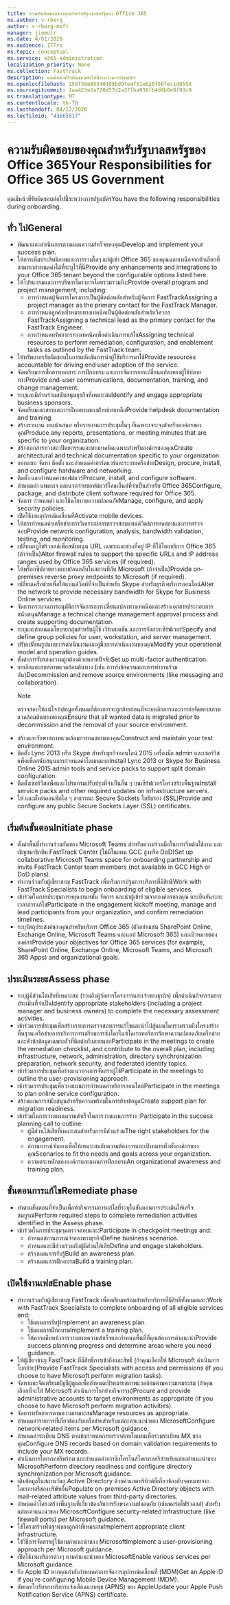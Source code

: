 ```yaml
---
title: ความรับผิดชอบของคุณสําหรับรัฐบาลสหรัฐของ Office 365
ms.author: v-rberg
author: v-rberg-msft
manager: jimmuir
ms.date: 4/01/2020
ms.audience: ITPro
ms.topic: conceptual
ms.service: o365-administration
localization_priority: None
ms.collection: FastTrack
description: คุณมีหน้าที่รับผิดชอบต่อไปนี้ระหว่างการปฐมบัตร
ms.openlocfilehash: 159f38e85340308bd97eaf31eb20f58fec1d0554
ms.sourcegitcommit: 1aa423e2a720d57d2a37fba930fb4d4b0e8f93c9
ms.translationtype: MT
ms.contentlocale: th-TH
ms.lasthandoff: 04/22/2020
ms.locfileid: "43665817"
---
```

# <a name="your-responsibilities-for-office-365-us-government"></a><span data-ttu-id="05138-103">ความรับผิดชอบของคุณสําหรับรัฐบาลสหรัฐของ Office 365</span><span class="sxs-lookup"><span data-stu-id="05138-103">Your Responsibilities for Office 365 US Government</span></span>

<span data-ttu-id="05138-104">คุณมีหน้าที่รับผิดชอบต่อไปนี้ระหว่างการปฐมบัตร</span><span class="sxs-lookup"><span data-stu-id="05138-104">You have the following responsibilities during onboarding.</span></span>
  
## <a name="general"></a><span data-ttu-id="05138-105">ทั่ว ไป</span><span class="sxs-lookup"><span data-stu-id="05138-105">General</span></span>

- <span data-ttu-id="05138-106">พัฒนาและดําเนินการตามแผนความสําเร็จของคุณ</span><span class="sxs-lookup"><span data-stu-id="05138-106">Develop and implement your success plan.</span></span>   
- <span data-ttu-id="05138-107">ให้การเพิ่มประสิทธิภาพและการรวมใดๆ แก่ผู้เช่า Office 365 ของคุณนอกเหนือจากตัวเลือกที่สามารถกําหนดค่าได้ที่ระบุไว้ที่นี่</span><span class="sxs-lookup"><span data-stu-id="05138-107">Provide any enhancements and integrations to your Office 365 tenant beyond the configurable options listed here.</span></span>    
- <span data-ttu-id="05138-108">ให้โปรแกรมและการบริหารโครงการโดยรวมรวมถึง:</span><span class="sxs-lookup"><span data-stu-id="05138-108">Provide overall program and project management, including:</span></span>     
  - <span data-ttu-id="05138-109">การกําหนดผู้จัดการโครงการเป็นผู้ติดต่อหลักสําหรับผู้จัดการ FastTrack</span><span class="sxs-lookup"><span data-stu-id="05138-109">Assigning a project manager as the primary contact for the FastTrack Manager.</span></span>   
  - <span data-ttu-id="05138-110">การกําหนดลูกค้าเป้าหมายทางเทคนิคเป็นผู้ติดต่อหลักสําหรับวิศวกร FastTrack</span><span class="sxs-lookup"><span data-stu-id="05138-110">Assigning a technical lead as the primary contact for the FastTrack Engineer.</span></span>  
  - <span data-ttu-id="05138-111">การกําหนดทรัพยากรทางเทคนิคเพื่อดําเนินการแก้ไข</span><span class="sxs-lookup"><span data-stu-id="05138-111">Assigning technical resources to perform remediation, configuration, and enablement tasks as outlined by the FastTrack team.</span></span>   
- <span data-ttu-id="05138-112">ให้ทรัพยากรรับผิดชอบในการผลักดันการนําผู้ใช้บริการมาใช้</span><span class="sxs-lookup"><span data-stu-id="05138-112">Provide resources accountable for driving end user adoption of the service.</span></span>    
- <span data-ttu-id="05138-113">จัดเตรียมการสื่อสารเอกสาร การฝึกอบรม และการจัดการการเปลี่ยนแปลงของผู้ใช้ปลายทาง</span><span class="sxs-lookup"><span data-stu-id="05138-113">Provide end-user communications, documentation, training, and change management.</span></span>    
- <span data-ttu-id="05138-114">ระบุและมีส่วนร่วมสนับสนุนธุรกิจที่เหมาะสม</span><span class="sxs-lookup"><span data-stu-id="05138-114">Identify and engage appropriate business sponsors.</span></span>     
- <span data-ttu-id="05138-115">จัดเตรียมเอกสารและการฝึกอบรมของฝ่ายช่วยเหลือ</span><span class="sxs-lookup"><span data-stu-id="05138-115">Provide helpdesk documentation and training.</span></span>     
- <span data-ttu-id="05138-116">สร้างรายงาน งานนําเสนอ หรือรายงานการประชุมใดๆ ที่เฉพาะเจาะจงสําหรับองค์กรของคุณ</span><span class="sxs-lookup"><span data-stu-id="05138-116">Produce any reports, presentations, or meeting minutes that are specific to your organization.</span></span>     
- <span data-ttu-id="05138-117">สร้างเอกสารทางสถาปัตยกรรมและทางเทคนิคเฉพาะสําหรับองค์กรของคุณ</span><span class="sxs-lookup"><span data-stu-id="05138-117">Create architectural and technical documentation specific to your organization.</span></span>     
- <span data-ttu-id="05138-118">ออกแบบ จัดหา ติดตั้ง และกําหนดค่าฮาร์ดแวร์และระบบเครือข่าย</span><span class="sxs-lookup"><span data-stu-id="05138-118">Design, procure, install, and configure hardware and networking.</span></span>    
- <span data-ttu-id="05138-119">ติดตั้ง และกําหนดค่าซอฟต์แวร์</span><span class="sxs-lookup"><span data-stu-id="05138-119">Procure, install, and configure software.</span></span>     
- <span data-ttu-id="05138-120">กําหนดค่า แพคเกจ และแจกจ่ายซอฟต์แวร์ไคลเอ็นต์ที่จําเป็นสําหรับ Office 365</span><span class="sxs-lookup"><span data-stu-id="05138-120">Configure, package, and distribute client software required for Office 365.</span></span>    
- <span data-ttu-id="05138-121">จัดการ กําหนดค่า และใช้นโยบายความปลอดภัย</span><span class="sxs-lookup"><span data-stu-id="05138-121">Manage, configure, and apply security policies.</span></span>    
- <span data-ttu-id="05138-122">เปิดใช้งานอุปกรณ์เคลื่อนที่</span><span class="sxs-lookup"><span data-stu-id="05138-122">Activate mobile devices.</span></span>    
- <span data-ttu-id="05138-123">ให้การกําหนดค่าเครือข่ายการวิเคราะห์การตรวจสอบแบนด์วิดธ์การทดสอบและการตรวจสอบ</span><span class="sxs-lookup"><span data-stu-id="05138-123">Provide network configuration, analysis, bandwidth validation, testing, and monitoring.</span></span> 
- <span data-ttu-id="05138-124">เปลี่ยนกฎไฟร์วอลล์เพื่อสนับสนุน URL เฉพาะและช่วงที่อยู่ IP ที่ใช้โดยบริการ Office 365 (ถ้าจําเป็น)</span><span class="sxs-lookup"><span data-stu-id="05138-124">Alter firewall rules to support the specific URLs and IP address ranges used by Office 365 services (if required).</span></span>
- <span data-ttu-id="05138-125">ให้พร็อกซีปลายทางแบบย้อนกลับในสถานที่กับ Microsoft (ถ้าจําเป็น)</span><span class="sxs-lookup"><span data-stu-id="05138-125">Provide on-premises reverse proxy endpoints to Microsoft (if required).</span></span>     
- <span data-ttu-id="05138-126">เปลี่ยนเครือข่ายเพื่อให้แบนด์วิดท์ที่จําเป็นสําหรับ Skype สําหรับธุรกิจบริการออนไลน์</span><span class="sxs-lookup"><span data-stu-id="05138-126">Alter the network to provide necessary bandwidth for Skype for Business Online services.</span></span>   
- <span data-ttu-id="05138-127">จัดการกระบวนการอนุมัติการจัดการการเปลี่ยนแปลงทางเทคนิคและสร้างเอกสารประกอบการสนับสนุน</span><span class="sxs-lookup"><span data-stu-id="05138-127">Manage a technical change management approval process and create supporting documentation.</span></span>    
- <span data-ttu-id="05138-128">ระบุและกําหนดนโยบายกลุ่มสําหรับผู้ใช้ เวิร์กสเตชัน และการจัดการเซิร์ฟเวอร์</span><span class="sxs-lookup"><span data-stu-id="05138-128">Specify and define group policies for user, workstation, and server management.</span></span>    
- <span data-ttu-id="05138-129">ปรับเปลี่ยนรูปแบบการดําเนินงานและคู่มือการดําเนินงานของคุณ</span><span class="sxs-lookup"><span data-stu-id="05138-129">Modify your operational model and operation guides.</span></span>   
- <span data-ttu-id="05138-130">ตั้งค่าการรับรองความถูกต้องด้วยหลายปัจจัย</span><span class="sxs-lookup"><span data-stu-id="05138-130">Set up multi-factor authentication.</span></span>   
- <span data-ttu-id="05138-131">ยกเลิกและลบสภาพแวดล้อมต้นทาง (เช่น การส่งข้อความและการทํางานร่วมกัน)</span><span class="sxs-lookup"><span data-stu-id="05138-131">Decommission and remove source environments (like messaging and collaboration).</span></span> 
    > [!NOTE]
    > <span data-ttu-id="05138-132">ตรวจสอบให้แน่ใจว่าข้อมูลทั้งหมดที่ต้องการจะถูกย้ายก่อนที่จะยกเลิกการและการกําจัดของสภาพแวดล้อมต้นทางของคุณ</span><span class="sxs-lookup"><span data-stu-id="05138-132">Ensure that all wanted data is migrated prior to decommission and the removal of your source environment.</span></span>   
- <span data-ttu-id="05138-133">สร้างและรักษาสภาพแวดล้อมการทดสอบของคุณ</span><span class="sxs-lookup"><span data-stu-id="05138-133">Construct and maintain your test environment.</span></span>  
- <span data-ttu-id="05138-134">ติดตั้ง Lync 2013 หรือ Skype สําหรับธุรกิจออนไลน์ 2015 เครื่องมือ admin และเซอร์วิสแพ็คเพื่อสนับสนุนการกําหนดค่าโดเมนแยก</span><span class="sxs-lookup"><span data-stu-id="05138-134">Install Lync 2013 or Skype for Business Online 2015 admin tools and service packs to support split domain configuration.</span></span>    
- <span data-ttu-id="05138-135">ติดตั้งเซอร์วิสแพ็คและโปรแกรมปรับปรุงที่จําเป็นอื่น ๆ บนเซิร์ฟเวอร์โครงสร้างพื้นฐาน</span><span class="sxs-lookup"><span data-stu-id="05138-135">Install service packs and other required updates on infrastructure servers.</span></span>     
- <span data-ttu-id="05138-136">ให้ และตั้งค่าคอนฟิกใด ๆ สาธารณะ Secure Sockets ใบรับรอง (SSL)</span><span class="sxs-lookup"><span data-stu-id="05138-136">Provide and configure any public Secure Sockets Layer (SSL) certificates.</span></span> 
    
## <a name="initiate-phase"></a><span data-ttu-id="05138-137">เริ่มต้นขั้นตอน</span><span class="sxs-lookup"><span data-stu-id="05138-137">Initiate phase</span></span>

- <span data-ttu-id="05138-138">ตั้งค่าพื้นที่ทํางานร่วมกันของ Microsoft Teams สําหรับความร่วมมือในการเริ่มต้นใช้งาน และเชิญสมาชิกทีม FastTrack Center (ไม่มีในแผน GCC สูงหรือ DoD)</span><span class="sxs-lookup"><span data-stu-id="05138-138">Set up collaborative Microsoft Teams space for onboarding partnership and invite FastTrack Center team members (not available in GCC High or DoD plans).</span></span>   
- <span data-ttu-id="05138-139">ทํางานร่วมกับผู้เชี่ยวชาญ FastTrack เพื่อเริ่มการปฐมการบริการที่มีสิทธิ์</span><span class="sxs-lookup"><span data-stu-id="05138-139">Work with FastTrack Specialists to begin onboarding of eligible services.</span></span>    
- <span data-ttu-id="05138-140">เข้าร่วมในการประชุมการหยุดงานหมั้น จัดการ และนําผู้เข้าร่วมจากองค์กรของคุณ และยืนยันระยะเวลาการแก้ไข</span><span class="sxs-lookup"><span data-stu-id="05138-140">Participate in the engagement kickoff meeting, manage and lead participants from your organization, and confirm remediation timelines.</span></span>    
- <span data-ttu-id="05138-141">ระบุวัตถุประสงค์ของคุณสําหรับบริการ Office 365 (ตัวอย่างเช่น SharePoint Online, Exchange Online, Microsoft Teams และแอป Microsoft 365) และเป้าหมายขององค์กร</span><span class="sxs-lookup"><span data-stu-id="05138-141">Provide your objectives for Office 365 services (for example, SharePoint Online, Exchange Online, Microsoft Teams, and Microsoft 365 Apps) and organizational goals.</span></span>
    
## <a name="assess-phase"></a><span data-ttu-id="05138-142">ประเมินระยะ</span><span class="sxs-lookup"><span data-stu-id="05138-142">Assess phase</span></span>

- <span data-ttu-id="05138-143">ระบุผู้มีส่วนได้เสียที่เหมาะสม (รวมถึงผู้จัดการโครงการและเจ้าของธุรกิจ) เพื่อดําเนินกิจกรรมการประเมินที่จําเป็น</span><span class="sxs-lookup"><span data-stu-id="05138-143">Identify appropriate stakeholders (including a project manager and business owners) to complete the necessary assessment activities.</span></span>    
- <span data-ttu-id="05138-144">เข้าร่วมการประชุมเพื่อสร้างรายการตรวจสอบการแก้ไขและนําไปสู่แผนโดยรวมรวมถึงโครงสร้างพื้นฐานเครือข่ายการบริหารการเตรียมการซิงโครไนซ์ไดเรกทอรีการรักษาความปลอดภัยเครือข่ายและหัวข้อข้อมูลเฉพาะตัวที่ติดต่อกับภายนอก</span><span class="sxs-lookup"><span data-stu-id="05138-144">Participate in the meetings to create the remediation checklist, and contribute to the overall plan, including infrastructure, network, administration, directory synchronization preparation, network security, and federated identity topics.</span></span> 
- <span data-ttu-id="05138-145">เข้าร่วมการประชุมเพื่อร่างแนวทางการจัดสรรผู้ใช้</span><span class="sxs-lookup"><span data-stu-id="05138-145">Participate in the meetings to outline the user-provisioning approach.</span></span>     
- <span data-ttu-id="05138-146">เข้าร่วมการประชุมเพื่อวางแผนการกําหนดค่าบริการออนไลน์</span><span class="sxs-lookup"><span data-stu-id="05138-146">Participate in the meetings to plan online service configuration.</span></span>    
- <span data-ttu-id="05138-147">สร้างแผนการสนับสนุนสําหรับความพร้อมในการย้ายข้อมูล</span><span class="sxs-lookup"><span data-stu-id="05138-147">Create support plan for migration readiness.</span></span>    
- <span data-ttu-id="05138-148">เข้าร่วมในการวางแผนความสําเร็จในการวางแผนการร่าง :</span><span class="sxs-lookup"><span data-stu-id="05138-148">Participate in the success planning call to outline:</span></span>   
  - <span data-ttu-id="05138-149">ผู้มีส่วนได้เสียที่เหมาะสมสําหรับการมีส่วนร่วม</span><span class="sxs-lookup"><span data-stu-id="05138-149">The right stakeholders for the engagement.</span></span>   
  - <span data-ttu-id="05138-150">สถานการณ์จําลองเพื่อให้เหมาะสมกับความต้องการและเป้าหมายทั่วทั้งองค์กรของคุณ</span><span class="sxs-lookup"><span data-stu-id="05138-150">Scenarios to fit the needs and goals across your organization.</span></span>   
  - <span data-ttu-id="05138-151">ความตระหนักขององค์กรและแผนการฝึกอบรม</span><span class="sxs-lookup"><span data-stu-id="05138-151">An organizational awareness and training plan.</span></span>
    
## <a name="remediate-phase"></a><span data-ttu-id="05138-152">ขั้นตอนการแก้ไข</span><span class="sxs-lookup"><span data-stu-id="05138-152">Remediate phase</span></span>

- <span data-ttu-id="05138-153">ทําตามขั้นตอนที่จําเป็นเพื่อทํากิจกรรมการแก้ไขที่ระบุในขั้นตอนการประเมินให้เสร็จสมบูรณ์</span><span class="sxs-lookup"><span data-stu-id="05138-153">Perform required steps to complete remediation activities identified in the Assess phase.</span></span>  
- <span data-ttu-id="05138-154">เข้าร่วมในการประชุมจุดตรวจสอบและ:</span><span class="sxs-lookup"><span data-stu-id="05138-154">Participate in checkpoint meetings and:</span></span>   
  - <span data-ttu-id="05138-155">กําหนดสถานการณ์จําลองทางธุรกิจ</span><span class="sxs-lookup"><span data-stu-id="05138-155">Define business scenarios.</span></span>  
  - <span data-ttu-id="05138-156">กําหนดและมีส่วนร่วมกับผู้มีส่วนได้เสีย</span><span class="sxs-lookup"><span data-stu-id="05138-156">Define and engage stakeholders.</span></span>  
  - <span data-ttu-id="05138-157">สร้างแผนการรับรู้</span><span class="sxs-lookup"><span data-stu-id="05138-157">Build an awareness plan.</span></span> 
  - <span data-ttu-id="05138-158">สร้างแผนการฝึกอบรม</span><span class="sxs-lookup"><span data-stu-id="05138-158">Build a training plan.</span></span>
    
## <a name="enable-phase"></a><span data-ttu-id="05138-159">เปิดใช้งานเฟส</span><span class="sxs-lookup"><span data-stu-id="05138-159">Enable phase</span></span>

- <span data-ttu-id="05138-160">ทํางานร่วมกับผู้เชี่ยวชาญ FastTrack เพื่อเตรียมพร้อมสําหรับบริการที่มีสิทธิ์ทั้งหมดและ:</span><span class="sxs-lookup"><span data-stu-id="05138-160">Work with FastTrack Specialists to complete onboarding of all eligible services and:</span></span>  
  - <span data-ttu-id="05138-161">ใช้แผนการรับรู้</span><span class="sxs-lookup"><span data-stu-id="05138-161">Implement an awareness plan.</span></span>   
  - <span data-ttu-id="05138-162">ใช้แผนการฝึกอบรม</span><span class="sxs-lookup"><span data-stu-id="05138-162">Implement a training plan.</span></span>   
  - <span data-ttu-id="05138-163">ให้ความคืบหน้าการวางแผนความสําเร็จและกําหนดพื้นที่ที่คุณต้องการคําแนะนํา</span><span class="sxs-lookup"><span data-stu-id="05138-163">Provide success planning progress and determine areas where you need guidance.</span></span>  
- <span data-ttu-id="05138-164">ให้ผู้เชี่ยวชาญ FastTrack ที่มีสิทธิ์การเข้าถึงและสิทธิ์ (ถ้าคุณเลือกให้ Microsoft ดําเนินการโยกย้าย)</span><span class="sxs-lookup"><span data-stu-id="05138-164">Provide FastTrack Specialists with access and permissions (if you choose to have Microsoft perform migration tasks).</span></span>   
- <span data-ttu-id="05138-165">จัดหาและจัดเตรียมบัญชีผู้ดูแลเพื่อกําหนดเป้าหมายสภาพแวดล้อมตามความเหมาะสม (ถ้าคุณเลือกที่จะให้ Microsoft ดําเนินการโยกย้ายกิจกรรม)</span><span class="sxs-lookup"><span data-stu-id="05138-165">Procure and provide administrative accounts to target environments as appropriate (if you choose to have Microsoft perform migration activities).</span></span>    
- <span data-ttu-id="05138-166">จัดการทรัพยากรตามความเหมาะสม</span><span class="sxs-lookup"><span data-stu-id="05138-166">Manage resources as appropriate.</span></span>     
- <span data-ttu-id="05138-167">กําหนดค่ารายการที่เกี่ยวข้องกับเครือข่ายสําหรับแต่ละคําแนะนําของ Microsoft</span><span class="sxs-lookup"><span data-stu-id="05138-167">Configure network-related items per Microsoft guidance.</span></span>    
- <span data-ttu-id="05138-168">กําหนดค่าระเบียน DNS ตามข้อกําหนดการตรวจสอบโดเมนเพื่อรวมระเบียน MX ของคุณ</span><span class="sxs-lookup"><span data-stu-id="05138-168">Configure DNS records based on domain validation requirements to include your MX records.</span></span>    
- <span data-ttu-id="05138-169">ดําเนินการไดเรกทอรีพร้อม และกําหนดค่าการซิงโครไนส์ไดเรกทอรีสําหรับแต่ละคําแนะนําของ Microsoft</span><span class="sxs-lookup"><span data-stu-id="05138-169">Perform directory readiness and configure directory synchronization per Microsoft guidance.</span></span>   
- <span data-ttu-id="05138-170">เติมข้อมูลในสถานวัตถุ Active Directory ด้วยค่าแอตทริบิวต์ที่เกี่ยวข้องกับจดหมายจากไดเรกทอรีของบริษัทอื่น</span><span class="sxs-lookup"><span data-stu-id="05138-170">Populate on-premises Active Directory objects with mail-related attribute values from third-party directories.</span></span>    
- <span data-ttu-id="05138-171">กําหนดค่าโครงสร้างพื้นฐานที่เกี่ยวข้องกับการรักษาความปลอดภัย (เช่นพอร์ตไฟร์วอลล์) สําหรับแต่ละคําแนะนําของ Microsoft</span><span class="sxs-lookup"><span data-stu-id="05138-171">Configure security-related infrastructure (like firewall ports) per Microsoft guidance.</span></span>    
- <span data-ttu-id="05138-172">ใช้โครงสร้างพื้นฐานของลูกค้าที่เหมาะสม</span><span class="sxs-lookup"><span data-stu-id="05138-172">Implement appropriate client infrastructure.</span></span>   
- <span data-ttu-id="05138-173">ใช้วิธีการจัดสรรผู้ใช้ตามคําแนะนําของ Microsoft</span><span class="sxs-lookup"><span data-stu-id="05138-173">Implement a user-provisioning approach per Microsoft guidance.</span></span>    
- <span data-ttu-id="05138-174">เปิดใช้งานบริการต่างๆ ตามคําแนะนําของ Microsoft</span><span class="sxs-lookup"><span data-stu-id="05138-174">Enable various services per Microsoft guidance.</span></span>    
- <span data-ttu-id="05138-175">รับ Apple ID หากคุณกําลังกําหนดค่าการจัดการอุปกรณ์เคลื่อนที่ (MDM)</span><span class="sxs-lookup"><span data-stu-id="05138-175">Get an Apple ID if you're configuring Mobile Device Management (MDM).</span></span>   
- <span data-ttu-id="05138-176">อัพเดทใบรับรองบริการแจ้งเตือนแบบพุช (APNS) ของ Apple</span><span class="sxs-lookup"><span data-stu-id="05138-176">Update your Apple Push Notification Service (APNS) certificate.</span></span>
  